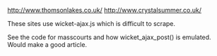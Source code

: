 http://www.thomsonlakes.co.uk/
http://www.crystalsummer.co.uk/

These sites use wicket-ajax.js which is difficult to scrape.

See the code for masscourts and how wicket_ajax_post() is emulated. Would make a good article.